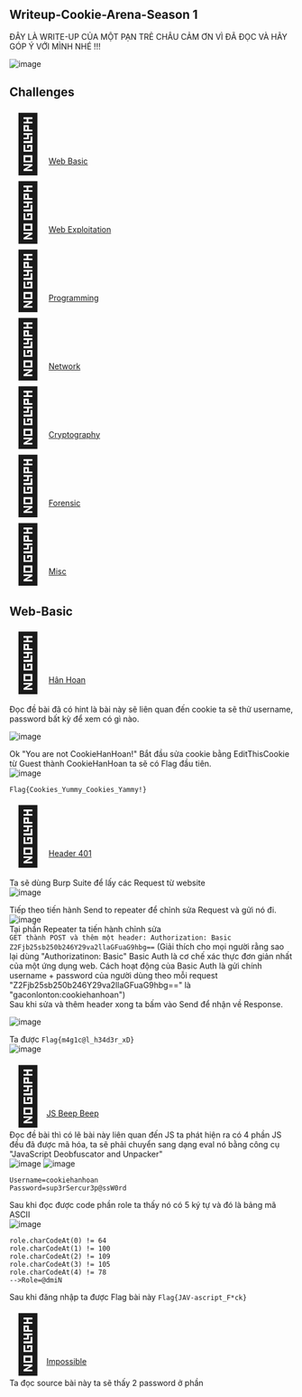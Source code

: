 ## Writeup-Cookie-Arena-Season 1

ĐÂY LÀ WRITE-UP CỦA MỘT PẠN TRẺ CHÂU CẢM ƠN VÌ ĐÃ ĐỌC VÀ HÃY GÓP Ý VỚI MÌNH NHÉ !!!


![image](https://user-images.githubusercontent.com/75576279/140270016-3e2ad2cf-d07b-446e-9a0e-b0f0e89df6ef.png)

## Challenges
<span style='font-size:100px;'>&#128020;</span> [Web Basic](https://github.com/chkhanh/Writeup-Cookie-Arena-Season-1#Web-Basic)  
<span style='font-size:100px;'>&#128020;</span> [Web Exploitation ](https://github.com/chkhanh/Writeup-Cookie-Arena-Season-1#Web-Exploitation)  
<span style='font-size:100px;'>&#128020;</span> [Programming ](https://github.com/chkhanh/Writeup-Cookie-Arena-Season-1#Programming)  
<span style='font-size:100px;'>&#128020;</span> [Network ](https://github.com/chkhanh/Writeup-Cookie-Arena-Season-1#Network)  
<span style='font-size:100px;'>&#128020;</span> [Cryptography](https://github.com/chkhanh/Writeup-Cookie-Arena-Season-1#Cryptography)  
<span style='font-size:100px;'>&#128020;</span> [Forensic](https://github.com/chkhanh/Writeup-Cookie-Arena-Season-1#Forensic)  
<span style='font-size:100px;'>&#128020;</span> [Misc](https://github.com/chkhanh/Writeup-Cookie-Arena-Season-1#Misc)  
## Web-Basic
<span style='font-size:100px;'>&#128020;</span> [Hân Hoan](http://chal5.web.letspentest.org/)
  
  Đọc đề bài đã có hint là bài này sẽ liên quan đến cookie ta sẽ thử username, password bất kỳ để xem có gì nào.
  
  ![image](https://user-images.githubusercontent.com/75576279/140270060-7a1a8e15-426b-4db4-aeed-d0d2a215c7cb.png)
  
  Ok "You are not CookieHanHoan!" Bắt đầu sửa cookie bằng EditThisCookie từ Guest thành CookieHanHoan ta sẽ có Flag đầu tiên.  
![image](https://user-images.githubusercontent.com/75576279/140270336-af8a927e-7934-468a-be98-b99425077a19.png)

```Flag{Cookies_Yummy_Cookies_Yammy!}```       
 
 <span style='font-size:100px;'>&#128020;</span> [Header 401](http://chal3.web.letspentest.org/)     
 
 Ta sẽ dùng Burp Suite để lấy các Request từ website  
![image](https://user-images.githubusercontent.com/75576279/140270430-25e514c0-1d42-43ae-b950-e7016f5f355f.png)
  
 Tiếp theo tiến hành Send to repeater để chỉnh sửa Request và gửi nó đi.  
 ![image](https://user-images.githubusercontent.com/75576279/140270444-7d0a2180-ea5f-4992-a6e7-f36050c5c5bc.png)  
 Tại phần Repeater ta tiến hành chỉnh sửa  
     ```GET thành POST và thêm một header: Authorization: Basic Z2Fjb25sb250b246Y29va2llaGFuaG9hbg==``` 
     (Giải thích cho mọi người rằng sao lại dùng "Authorizatinon: Basic" Basic Auth là cơ chế xác thực đơn giản nhất của một ứng dụng web. Cách hoạt động của Basic Auth là gửi chính username + password của người dùng theo mỗi request "Z2Fjb25sb250b246Y29va2llaGFuaG9hbg==" là "gaconlonton:cookiehanhoan")  
 Sau khi sửa và thêm header xong ta bấm vào Send để nhận về Response.
 
 ![image](https://user-images.githubusercontent.com/75576279/140270475-7c4814e4-b45c-4c8c-932a-bb1cf1d6d034.png)
 
 Ta được ```Flag{m4g1c@l_h34d3r_xD}```   
  ![image](https://user-images.githubusercontent.com/75576279/140270496-26689706-979e-4b3e-9bbc-42248122e726.png) 
 
 <span style='font-size:100px;'>&#128020;</span>[JS Beep Beep](http://chal4.web.letspentest.org/)  
 Đọc đề bài thì có lẽ bài này liên quan đến JS ta phát hiện ra có 4 phần JS đều đã được mã hóa, ta sẽ phải chuyển sang dạng eval nó bằng công cụ "JavaScript Deobfuscator and Unpacker"  
 ![image](https://user-images.githubusercontent.com/75576279/140270532-17d20b0e-d426-4e8c-85a4-3f2797eb2fd4.png)
![image](https://user-images.githubusercontent.com/75576279/140270559-ec88a0db-5e33-4e2a-8931-ad23a4e510a3.png)  
```
Username=cookiehanhoan
Password=sup3rSercur3p@ssW0rd
```
 Sau khi đọc được code phần role ta thấy nó có 5 ký tự và đó là bảng mã ASCII  
 ![image](https://user-images.githubusercontent.com/75576279/140270581-d09ccd28-a67a-4005-9ff2-accb546de8c5.png)  
 ```
 role.charCodeAt(0) != 64
 role.charCodeAt(1) != 100
 role.charCodeAt(2) != 109
 role.charCodeAt(3) != 105
 role.charCodeAt(4) != 78
 -->Role=@dmiN
 ```
 Sau khi đăng nhập ta được Flag bài này ```Flag{JAV-ascript_F*ck} ```  
 
 
 <span style='font-size:100px;'>&#128020;</span>[Impossible](http://chal7.web.letspentest.org/)  
  Ta đọc source bài này ta sẽ thấy 2 password ở phần <script>.  
    
  ```<script>
function checkPass()
{
	var password = document.getElementById('password').value;
	if (btoa(password.replace("cookiehanhoan", "")) == "Y29va2llaGFuaG9hbg==") {
		window.setTimeout(function() {
			window.location.assign('check.php?password=' + password);
		}, 500);
	}
}
</script>
```
    
  Sau khi decrypt đoạn mã base64 ta được thêm 1 password là "cookiehanhoan" và suy từ phần script trên ta được password hoàn chỉnh là  
  ```ccookiehanhoanookiehanhoan```  
  Nhập vào và lấy Flag nào!  
     ```Flag{Javascript_is_not_safe???}```  
  
  <span style='font-size:100px;'>&#128020;</span>[Infinite Loop](http://chal6.web.letspentest.org/)  
Đọc kỹ "can thiệp dòng chảy" bài này thì ta vẫn dùng Burp Suite để làm. Sau khi login vào hệ thống với user và pass bất khì ta thấy 1 loại url với đuôi là "id=" vậy ta có thể suy ra đó là dòng chảy mà đề bài nhắc đến.   
	![image](https://user-images.githubusercontent.com/75576279/140270603-c2eb28d2-9881-4b88-b94d-833690974161.png)    
Ta tiến hành Send to Intruder để bắt đầu brute-force cái id này.  
	![image](https://user-images.githubusercontent.com/75576279/140270621-f5caa8a1-4560-4ce9-9904-d980942699a2.png) 
Khi chạy xong ta thấy được Flag tại phần Response với Payload là 6.
	![image](https://user-images.githubusercontent.com/75576279/140270985-e3132225-7580-4d3e-9e73-d67a4ebffa41.png)  
 ```Flag{Y0u_c4ptur3_m3_xD!!!}```  
<span style='font-size:100px;'>&#128020;</span>[I am not a robot](http://chal2.web.letspentest.org/)  
Với bài này thì chắc nhiều người đọc đề bài là đã biết Flag ở đâu rồi đúng không??
Sau khi truy cập vào đường dẫn  ```http://chal2.web.letspentest.org/robots.txt```  
Ta thấy ![image](https://user-images.githubusercontent.com/75576279/140271547-ea04326e-d987-447a-a5ed-4307be61df97.png)  
Chú ý phần "Allow" tiếp theo ta sẽ gắn tiếp dường dẫn là ```http://chal2.web.letspentest.org/fl@g1337_d240c789f29416e11a3084a7b50fade5.txt```  
Flag được giấu ở đây ```Flag{N0_B0T_@ll0w}```  
<span style='font-size:100px;'>&#128020;</span>[Sause](http://chal1.web.letspentest.org/)  
Flag phần này được giấu ở source để mở phần này ta bấm Ctrl + U hoặc bấm F12 để mở Tools dev cũng có thể đọc được.  
![image](https://user-images.githubusercontent.com/75576279/140272119-f7663cf5-52b1-40c5-b7d1-59afc544e8fc.png)
```Flag{Web_Sause_Delicious}```  
## Web Exploitation  
<span style='font-size:100px;'>&#128020;</span>[XSS](http://chal12.web.letspentest.org/)  






<span style='font-size:100px;'>&#128020;</span>[XSS Filter](http://chal15.web.letspentest.org/)  





<span style='font-size:100px;'>&#128020;</span>[Ét Quy Eo](http://chal13.web.letspentest.org/)




<span style='font-size:100px;'>&#128020;</span>[SQL Filter](http://chal14.web.letspentest.org/)



<span style='font-size:100px;'>&#128020;</span>[Misconfiguration](http://chal16.web.letspentest.org/)

	

<span style='font-size:100px;'>&#128020;</span>[Paparazzi](http://chal8.web.letspentest.org/)




<span style='font-size:100px;'>&#128020;</span>[Gatling gun](http://chal9.web.letspentest.org/)





<span style='font-size:100px;'>&#128020;</span>[The maze runner](http://chal10.web.letspentest.org/)




<span style='font-size:100px;'>&#128020;</span>[ID'OR1=1](http://chal11.web.letspentest.org/)




## Programming  
<span style='font-size:100px;'>&#128020;</span>[SUM()]  

Bài này ta được cho code sẵn rồi chỉ get ip, port và thêm 1 đoạn code để tính tổng và chạy file python đó là ra Flag thôi.
```
arr = line.split(' ')
                arr.remove('')
                return sum([int(i) for i in arr]
```  
![image](https://user-images.githubusercontent.com/75576279/140387179-2ab02a1a-509d-47d1-aaed-2208c61b1c3c.png)  
![image](https://user-images.githubusercontent.com/75576279/140387613-c53731d3-0d2a-4b46-8999-9802d30a2475.png)  
```Flag{1plust1_1s_2_qu1ck_mafth}```  

<span style='font-size:100px;'>&#128020;</span>[Pro102]  

Bài này mình viết code để giải và chạy file đó thôi.  
![image](https://user-images.githubusercontent.com/75576279/140390479-15fa2a99-b65e-4be8-9496-eb5b500540b2.png)  
```
 while True:
        title = receive_one_line(s)
        print(title)
        num_list = receive_one_line(s)
        print(num_list)
        result = bac2(num_list)
        print(bac2(num_list))
        caculator = receive_one_line(s)
        print(caculator)
        send_one_line(s,result)
        corr = receive_one_line(s)
        print(corr)
```  

```Flag{2fast2fur10us}```  
<h1>Updating...</h1>



